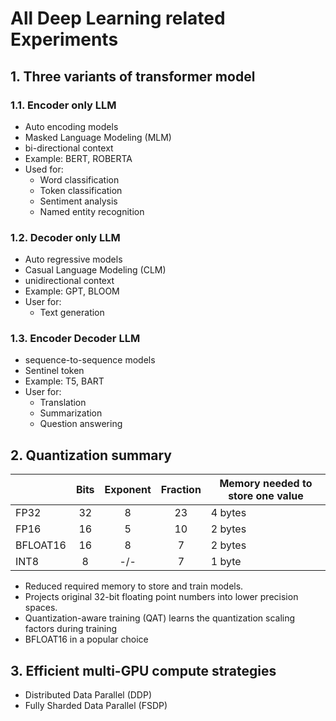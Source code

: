 # All Deep Learning related Experiments 

## 1. Three variants of transformer model

### 1.1. Encoder only LLM
- Auto encoding models
- Masked Language Modeling (MLM)
- bi-directional context
- Example: BERT, ROBERTA
- Used for: 
  - Word classification 
  - Token classification
  - Sentiment analysis
  - Named entity recognition

### 1.2. Decoder only LLM
- Auto regressive models
- Casual Language Modeling (CLM)
- unidirectional context
- Example: GPT, BLOOM
- User for:
  - Text generation

### 1.3. Encoder Decoder LLM
- sequence-to-sequence models
- Sentinel token
- Example: T5, BART
- User for:
  - Translation 
  - Summarization
  - Question answering

## 2. Quantization summary
|          | Bits | Exponent  | Fraction | Memory needed to store one value |
|----------|:----:|:---------:|:--------:|----------------------------------|
| FP32     |  32  |     8     |    23    | 4 bytes                          |
| FP16     |  16  |     5     |    10    | 2 bytes                          |
| BFLOAT16 |  16  |     8     |    7     | 2 bytes                          |
| INT8     |  8   |    -/-    |    7     | 1 byte                           |

- Reduced required memory to store and train models.
- Projects original 32-bit floating point numbers into lower precision spaces.
- Quantization-aware training (QAT) learns the quantization scaling factors during training
- BFLOAT16 in a popular choice

## 3. Efficient multi-GPU compute strategies
- Distributed Data Parallel (DDP)
- Fully Sharded Data Parallel (FSDP)